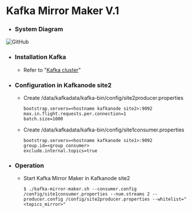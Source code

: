 # Kafka Mirror Maker V.1
- ### System Diagram
![GitHub ](https://github.com/mrockstyle/Kafka/blob/master/Kafka%20Mirror%20Maker.JPG)
- ### Installation Kafka
    - Refer to "[Kafka cluster](https://github.com/mrockstyle/Kafka/blob/master/Kafka%20cluster.md)"
- ### Configuration in Kafkanode site2 
    - Create /data/kafkadata/kafka-bin/config/site2producer.properties
        ```
        bootstrap.servers=<hostname kafkanode site2>:9092
        max.in.flight.requests.per.connection=1
        batch.size=1000

        ```
    - Create /data/kafkadata/kafka-bin/config/site1consumer.properties
        ```
        bootstrap.servers=<hostname kafkanode site1>:9092
        group.id=<group consumer>
        exclude.internal.topics=true

        ```
- ### Operation
    - Start Kafka Mirror Maker  in Kafkanode site2
        ```
        $ ./kafka-mirror-maker.sh --consumer.config /config/site1consumer.properties --num.streams 2 --producer.config /config/site2producer.properties --whitelist="<topics_mirror>"

        ```

